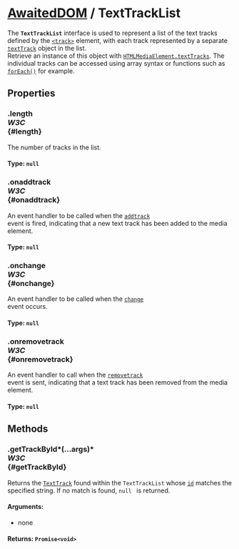 # [AwaitedDOM](/docs/basic-interfaces/awaited-dom) <span>/</span> TextTrackList

<div class='overview'><span class="seoSummary">The <strong><code>TextTrackList</code></strong> interface is used to represent a list of the text tracks defined by the <a href="/en-US/docs/Web/HTML/Element/track" title="The HTML <track> element is used as a child of the media elements <audio> and <video>. It lets you specify timed text tracks (or time-based data), for example to automatically handle subtitles. The tracks are formatted in WebVTT format (.vtt files) — Web Video Text Tracks or&nbsp;Timed Text Markup Language (TTML)."><code>&lt;track&gt;</code></a> element, with each track represented by a separate <a href="/en-US/docs/Web/API/TextTrack" title="This interface also inherits properties from EventTarget."><code>textTrack</code></a> object in the list.</span></div>

<div class='overview'>Retrieve an instance of this object with <a href="/en-US/docs/Web/API/HTMLMediaElement/textTracks" title="The read-only textTracks property on HTMLMediaElement objects returns a TextTrackList object listing all of the TextTrack objects representing the media element's text tracks"><code>HTMLMediaElement.textTracks</code></a>. The individual tracks can be accessed using array syntax or functions such as <a href="/en-US/docs/Web/JavaScript/Reference/Global_Objects/Array/forEach" title="The forEach() method executes a provided function once for each array element."><code>forEach()</code></a> for example.</div>

## Properties

### .length <div class="specs"><i>W3C</i></div> {#length}

The number of tracks in the list.

#### **Type**: `null`

### .onaddtrack <div class="specs"><i>W3C</i></div> {#onaddtrack}

An event handler to be called when the <code><a href="/en-US/docs/Web/Events/addtrack" title="/en-US/docs/Web/Events/addtrack">addtrack</a>
</code> event is fired, indicating that a new text track has been added to the media element.

#### **Type**: `null`

### .onchange <div class="specs"><i>W3C</i></div> {#onchange}

An event handler to be called when the <code><a href="/en-US/docs/Web/Events/change" title="/en-US/docs/Web/Events/change">change</a>
</code> event occurs.

#### **Type**: `null`

### .onremovetrack <div class="specs"><i>W3C</i></div> {#onremovetrack}

An event handler to call when the <code><a href="/en-US/docs/Web/Events/removetrack" title="/en-US/docs/Web/Events/removetrack">removetrack</a>
</code> event is sent, indicating that a text track has been removed from the media element.

#### **Type**: `null`

## Methods

### .getTrackById*(...args)* <div class="specs"><i>W3C</i></div> {#getTrackById}

Returns the <a href="/en-US/docs/Web/API/TextTrack" title="This interface also inherits properties from EventTarget."><code>TextTrack</code></a> found within the <code>TextTrackList</code> whose <a class="new" href="/en-US/docs/Web/API/TextTrack/id" rel="nofollow" title="The documentation about this has not yet been written; please consider contributing!"><code>id</code></a> matches the specified string. If no match is found, <code>null
</code> is returned.

#### **Arguments**:


 - none

#### **Returns**: `Promise<void>`
